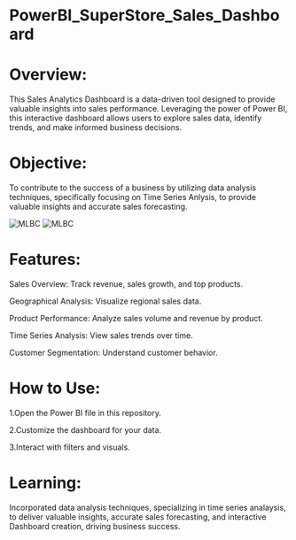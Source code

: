 # PowerBI_SuperStore_Sales_Dashboard

# Overview:
This Sales Analytics Dashboard is a data-driven tool designed to provide valuable insights into sales performance. Leveraging the power of Power BI, this interactive dashboard allows users to explore sales data, identify trends, and make informed business decisions.

# Objective:
To contribute to the success of a business by utilizing data analysis techniques, specifically focusing on Time Series Anlysis, to provide valuable insights and accurate sales forecasting.

<img src ="https://github.com/AnjliS/PowerBI_SuperStore_Sales_Analytics/blob/main/Screenshot%20(325).png" alt="MLBC">

<img src ="https://github.com/AnjliS/PowerBI_SuperStore_Sales_Analytics/blob/main/Screenshot%20(326).png" alt="MLBC">


# Features:
Sales Overview: Track revenue, sales growth, and top products.

Geographical Analysis: Visualize regional sales data.

Product Performance: Analyze sales volume and revenue by product.

Time Series Analysis: View sales trends over time.

Customer Segmentation: Understand customer behavior.

# How to Use:
1.Open the Power BI file in this repository.

2.Customize the dashboard for your data.

3.Interact with filters and visuals. 

# Learning:
Incorporated data analysis techniques, specializing in time series analaysis, to deliver valuable insights, accurate sales forecasting, and interactive Dashboard creation, driving business success.
#
#
#
#
